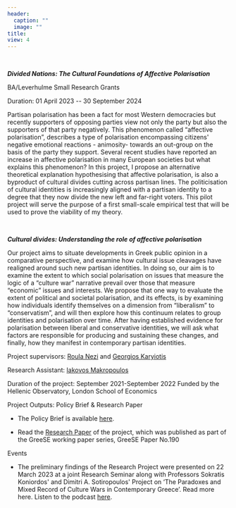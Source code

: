 ```yaml
---
header:
  caption: ""
  image: ""
title:
view: 4
---
```


<br>

**_Divided Nations: The Cultural Foundations of Affective Polarisation_**

BA/Leverhulme Small Research Grants

Duration: 01 April 2023 -- 30 September 2024

Partisan polarisation has been a fact for most Western democracies but recently supporters of opposing
parties view not only the party but also the supporters of that party negatively. This phenomenon called
“affective polarisation”, describes a type of polarisation encompassing citizens' negative emotional reactions -
animosity- towards an out-group on the basis of the party they support. Several recent studies have reported
an increase in affective polarisation in many European societies but what explains this phenomenon? In this
project, I propose an alternative theoretical explanation hypothesising that affective polarisation, is also a byproduct
of cultural divides cutting across partisan lines. The politicisation of cultural identities is increasingly
aligned with a partisan identity to a degree that they now divide the new left and far-right voters. This pilot
project will serve the purpose of a first small-scale empirical test that will be used to prove the viability of my
theory.


<br>

**_Cultural divides: Understanding the role of affective polarisation_**

Our project aims to situate developments in Greek public opinion in a comparative perspective, and examine
how cultural issue cleavages have realigned around such new partisan identities. In doing so, our aim is to
examine the extent to which social polarisation on issues that measure the logic of a “culture war” narrative
prevail over those that measure “economic” issues and interests. We propose that one way to evaluate the
extent of political and societal polarisation, and its effects, is by examining how individuals identify themselves
on a dimension from “liberalism” to “conservatism”, and will then explore how this continuum relates to group
identities and polarisation over time. After having established evidence for polarisation between liberal and
conservative identities, we will ask what factors are responsible for producing and sustaining these changes, and
finally, how they manifest in contemporary partisan identities.

Project supervisors: [Roula Nezi](https://www.roulanezi.com/) and [Georgios Karyiotis](https://www.gla.ac.uk/schools/socialpolitical/staff/georgioskaryotis/)

Research Assistant: [Iakovos Makropoulos](https://iakovos-makropoulos.netlify.app/)

Duration of the project: September 2021-September 2022
Funded by the Hellenic Observatory, London School of Economics

Project Outputs:  Policy Brief & Research Paper

- The Policy Brief is available [here](https://www.lse.ac.uk/Hellenic-Observatory/Assets/Documents/Research/HO-Research-Calls-Programme/2021/AffectivePolarisation-PolicyBrief.pdf).

- Read the [Research Paper](https://www.lse.ac.uk/Hellenic-Observatory/Assets/Documents/Publications/GreeSE-Papers/GreeSE-No190.pdf) of the project, which was published as part of the GreeSE working paper series, GreeSE Paper No.190


Events

- The preliminary findings of the Research Project were presented on 22 March 2023 at a joint Research Seminar along with Professors Sokratis Koniordos' and Dimitri A. Sotiropoulos' Project on ‘The Paradoxes and Mixed Record of Culture Wars in Contemporary Greece’.
Read more here.
Listen to the podcast [here](https://media.rawvoice.com/lse_hellenicobservatory/richmedia.lse.ac.uk/hellenicobservatory/20233003_ExploringCultureWarsInGreece.mp3).




